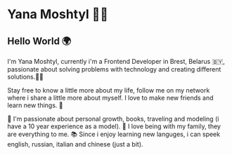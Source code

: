 # Yana Moshtyl 👩‍💻

## Hello World 🌍

I'm Yana Moshtyl, currently i'm a Frontend Developer in Brest, Belarus 🇧🇾, passionate about solving problems with technology and creating different solutions.💃🏼

Stay free to know a little more about my life, follow me on my network where i share a little more about myself. I love to make new friends and learn new things. 🚀

 👩 I'm passionate about personal growth, books, traveling and modeling (i have a 10 year experience as a model).
 🏡 I love being with my family, they are everything to me.
 📚 Since i enjoy learning new languges, i can speek english, russian, italian and chinese (just a bit).


<!---
yanaM17/yanaM17 is a ✨ special ✨ repository because its `README.md` (this file) appears on your GitHub profile.
You can click the Preview link to take a look at your changes.
--->
